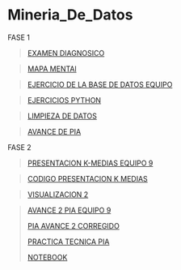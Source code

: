 # Mineria_De_Datos
FASE 1 
 >[EXAMEN DIAGNOSICO](https://github.com/SaulTO7/Mineria_De_Datos/blob/main/Examen%20diagnostico%20SAUL%20TORRES.pdf)
 
 >[MAPA MENTAl](https://github.com/SaulTO7/Mineria_De_Datos/blob/main/MMAPA_MENTAL_SAUL_TORRES.pdf)
 
 >[EJERCICIO DE LA BASE DE DATOS EQUIPO](https://github.com/Ale-MR-22/FCFM-MINERIA-DE-DATOS-AMR/blob/main/Equipo_9-EjercicioBaseDeDatos.pdf)
 
 >[EJERCICIOS PYTHON](https://github.com/SaulTO7/Mineria_De_Datos/blob/main/EJERCICIOS_DE_PYTHON_SAUL_TORRES.ipynb)
 
 >[LIMPIEZA DE DATOS](https://github.com/Ale-MR-22/FCFM-MINERIA-DE-DATOS-AMR/blob/main/Ej_Limpieza_Equipo_9.ipynb)
 
 >[AVANCE DE PIA](https://github.com/Ale-MR-22/FCFM-MINERIA-DE-DATOS-AMR/blob/main/Avance1_PIA_Equipo_9.ipynb)

 FASE 2

 >[PRESENTACION K-MEDIAS EQUIPO 9](https://github.com/Ale-MR-22/FCFM-MINERIA-DE-DATOS-AMR/blob/main/Presentacion_K-medias_Equipo9.pdf)

 >[CODIGO PRESENTACION K MEDIAS](https://github.com/Ale-MR-22/FCFM-MINERIA-DE-DATOS-AMR/blob/main/Ejemplo_K-medias_Equipo9.R)

 >[VISUALIZACION 2](https://github.com/Ale-MR-22/FCFM-MINERIA-DE-DATOS-AMR/blob/main/Visualizacion_Equipo_9.ipynb)

 >[AVANCE 2  PIA EQUIPO 9](https://github.com/Ale-MR-22/FCFM-MINERIA-DE-DATOS-AMR/blob/main/AvancePIA_II_001_9.ipynb)
 >
 >[PIA AVANCE 2 CORREGIDO](https://github.com/Ale-MR-22/FCFM-MINERIA-DE-DATOS-AMR/blob/main/Avance2_PIA_Equipo_9_Corregido.ipynb)
 >
 >[PRACTICA TECNICA PIA](https://github.com/Ale-MR-22/FCFM-MINERIA-DE-DATOS-AMR/blob/main/Pr%C3%A1ctica_t%C3%A9cnica_Equipo9.ipynb)
 >
 >[NOTEBOOK](https://github.com/Ale-MR-22/FCFM-MINERIA-DE-DATOS-AMR/blob/main/Notebook.ipynb)
